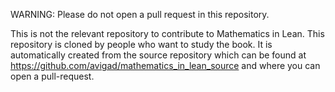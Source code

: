 WARNING: Please do not open a pull request in this repository.

This is not the relevant repository to contribute to Mathematics in Lean. This repository is cloned by people who want to study the book. It is automatically created from the source repository which can be found at https://github.com/avigad/mathematics_in_lean_source and where you can open a pull-request.
